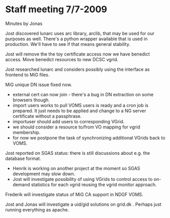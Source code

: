 # Staff meeting 7/7-2009

Minutes by Jonas

Jost discovered lunarc uses arc library, arclib, that may be used for our purposes as well. There's a python wrapper available that is used in production. We'll have to see if that means general stability.

Jost will remove the the toy certificate access now we have benedict access. Move benedict resources to new DCSC vgrid.

Jost researched lunarc and considers possibly using the interface as frontend to MiG files.

MiG unique DN issue fixed now.
 - external cert can now join - there's a bug in DN extraction on some browsers though.
 - import users works to pull VOMS users is ready and a cron job is prepared. It just needs to be applied and change to a NG server certificate without a passphrase.
 - importuser should add users to corresponding VGrid.
 - we should consider a resource to/from VO mapping for vgrid membership.
 - for now we postpone the task of synchronizing additional VGrids back to VOMS.

Jost reported on SGAS status: there is still discussions about e.g. the database format. 
 - Henrik is working on another project at the moment so SGAS development may slow down.
 - Jost will investigate possibility of using VGrids to control access to on-demand statistics for each vgrid reusing the vgrid monitor approach.

Frederik will investigate status of MiG CA support in NDGF VOMS.

Jost and Jonas will investigate a uid/gid solutions on grid.dk . Perhaps just running everything as apache.